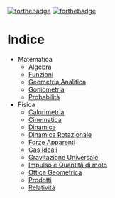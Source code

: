 [![forthebadge](https://forthebadge.com/images/badges/gluten-free.svg)](https://forthebadge.com) [![forthebadge](https://forthebadge.com/images/badges/you-didnt-ask-for-this.svg)](https://forthebadge.com) 

# Indice
- Matematica
	- [Algebra](Matematica/Algebra.md)
	- [Funzioni](Matematica/Funzioni.md)
	- [Geometria Analitica](Matematica/Geometria%20Analitica.md)
	- [Goniometria](Matematica/Goniometria.md)
	- [Probabilità](Matematica/Probabilità.md)
- Fisica
	- [Calorimetria](Fisica/Calorimetria.md)
	- [Cinematica](Fisica/Cinematica.md)
	- [Dinamica](Fisica/Dinamica.md)
	- [Dinamica Rotazionale](Dinamica%20Rotazionale.md)
	- [Forze Apparenti](Forze%20Apparenti.md)
	- [Gas Ideali](Fisica/Gas%20Ideali.md)
	- [Gravitazione Universale](Fisica/Gravitazione%20Universale.md)
	- [Impulso e Quantità di moto](Impulso%20e%20Quantità%20di%20moto.md)
	- [Ottica Geometrica](Fisica/Ottica%20Geometrica.md)
	- [Prodotti](Fisica/Prodotti.md)
	- [Relatività](Fisica/Relatività.md)

















